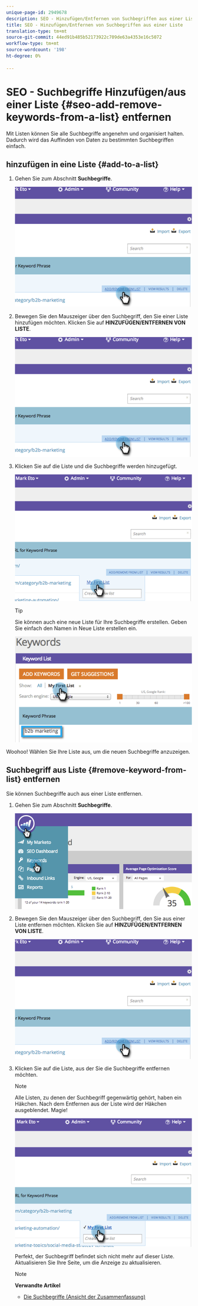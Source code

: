 ```yaml
---
unique-page-id: 2949678
description: SEO - Hinzufügen/Entfernen von Suchbegriffen aus einer Liste - Marketing-Dokumente - Produktdokumentation
title: SEO - Hinzufügen/Entfernen von Suchbegriffen aus einer Liste
translation-type: tm+mt
source-git-commit: 44ed91b485b52173922c709de63a4353e16c5072
workflow-type: tm+mt
source-wordcount: '198'
ht-degree: 0%

---
```



# SEO - Suchbegriffe Hinzufügen/aus einer Liste {#seo-add-remove-keywords-from-a-list} entfernen

Mit Listen können Sie alle Suchbegriffe angenehm und organisiert halten. Dadurch wird das Auffinden von Daten zu bestimmten Suchbegriffen einfach.

## hinzufügen in eine Liste {#add-to-a-list}

1. Gehen Sie zum Abschnitt **Suchbegriffe**.

   ![](assets/image2014-9-18-11-3a48-3a36.png)

1. Bewegen Sie den Mauszeiger über den Suchbegriff, den Sie einer Liste hinzufügen möchten. Klicken Sie auf **HINZUFÜGEN/ENTFERNEN VON LISTE**.

   ![](assets/image2014-9-18-11-3a48-3a42.png)

1. Klicken Sie auf die Liste und die Suchbegriffe werden hinzugefügt.

   ![](assets/image2014-9-18-11-3a48-3a47.png)

   >[!TIP]
   >
   >Sie können auch eine neue Liste für Ihre Suchbegriffe erstellen. Geben Sie einfach den Namen in Neue Liste erstellen ein.

   ![](assets/image2014-9-18-11-3a49-3a16.png)

Woohoo! Wählen Sie Ihre Liste aus, um die neuen Suchbegriffe anzuzeigen.

## Suchbegriff aus Liste {#remove-keyword-from-list} entfernen

Sie können Suchbegriffe auch aus einer Liste entfernen.

1. Gehen Sie zum Abschnitt **Suchbegriffe**.

   ![](assets/image2014-9-18-11-3a49-3a55.png)

1. Bewegen Sie den Mauszeiger über den Suchbegriff, den Sie aus einer Liste entfernen möchten. Klicken Sie auf **HINZUFÜGEN/ENTFERNEN VON LISTE**.

   ![](assets/image2014-9-18-11-3a50-3a4.png)

1. Klicken Sie auf die Liste, aus der Sie die Suchbegriffe entfernen möchten.

   >[!NOTE]
   >
   >Alle Listen, zu denen der Suchbegriff gegenwärtig gehört, haben ein Häkchen. Nach dem Entfernen aus der Liste wird der Häkchen ausgeblendet. Magie!

   ![](assets/image2014-9-18-11-3a50-3a41.png)

   Perfekt, der Suchbegriff befindet sich nicht mehr auf dieser Liste. Aktualisieren Sie Ihre Seite, um die Anzeige zu aktualisieren.

   >[!NOTE]
   >
   >**Verwandte Artikel**
   >    
   >* [Die Suchbegriffe (Ansicht der Zusammenfassung)](seo-understanding-keywords.md)

